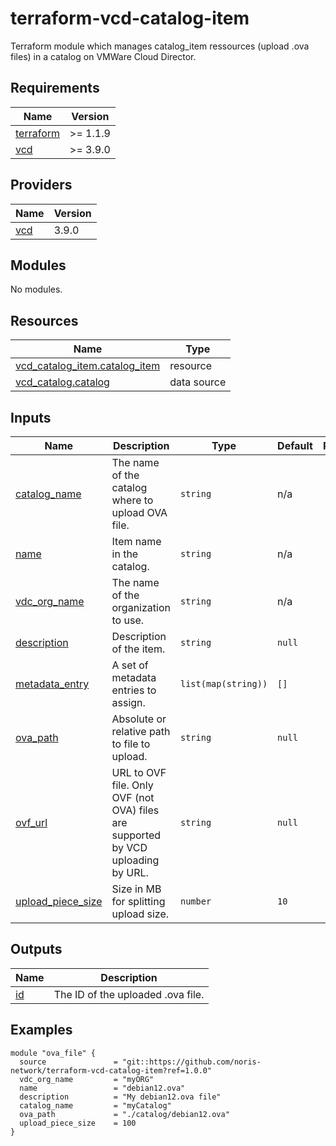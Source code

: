 # terraform-vcd-catalog-item

Terraform module which manages catalog_item ressources (upload .ova files) in a catalog on VMWare Cloud Director.

<!-- BEGIN_TF_DOCS -->
## Requirements

| Name | Version |
|------|---------|
| <a name="requirement_terraform"></a> [terraform](#requirement\_terraform) | >= 1.1.9 |
| <a name="requirement_vcd"></a> [vcd](#requirement\_vcd) | >= 3.9.0 |

## Providers

| Name | Version |
|------|---------|
| <a name="provider_vcd"></a> [vcd](#provider\_vcd) | 3.9.0 |

## Modules

No modules.

## Resources

| Name | Type |
|------|------|
| [vcd_catalog_item.catalog_item](https://registry.terraform.io/providers/vmware/vcd/latest/docs/resources/catalog_item) | resource |
| [vcd_catalog.catalog](https://registry.terraform.io/providers/vmware/vcd/latest/docs/data-sources/catalog) | data source |

## Inputs

| Name | Description | Type | Default | Required |
|------|-------------|------|---------|:--------:|
| <a name="input_catalog_name"></a> [catalog\_name](#input\_catalog\_name) | The name of the catalog where to upload OVA file. | `string` | n/a | yes |
| <a name="input_name"></a> [name](#input\_name) | Item name in the catalog. | `string` | n/a | yes |
| <a name="input_vdc_org_name"></a> [vdc\_org\_name](#input\_vdc\_org\_name) | The name of the organization to use. | `string` | n/a | yes |
| <a name="input_description"></a> [description](#input\_description) | Description of the item. | `string` | `null` | no |
| <a name="input_metadata_entry"></a> [metadata\_entry](#input\_metadata\_entry) | A set of metadata entries to assign. | `list(map(string))` | `[]` | no |
| <a name="input_ova_path"></a> [ova\_path](#input\_ova\_path) | Absolute or relative path to file to upload. | `string` | `null` | no |
| <a name="input_ovf_url"></a> [ovf\_url](#input\_ovf\_url) | URL to OVF file. Only OVF (not OVA) files are supported by VCD uploading by URL. | `string` | `null` | no |
| <a name="input_upload_piece_size"></a> [upload\_piece\_size](#input\_upload\_piece\_size) | Size in MB for splitting upload size. | `number` | `10` | no |

## Outputs

| Name | Description |
|------|-------------|
| <a name="output_id"></a> [id](#output\_id) | The ID of the uploaded .ova file. |
<!-- END_TF_DOCS -->

## Examples

```
module "ova_file" {
  source               = "git::https://github.com/noris-network/terraform-vcd-catalog-item?ref=1.0.0"
  vdc_org_name         = "myORG"
  name                 = "debian12.ova"
  description          = "My debian12.ova file"
  catalog_name         = "myCatalog"
  ova_path             = "./catalog/debian12.ova"
  upload_piece_size    = 100
}
```
